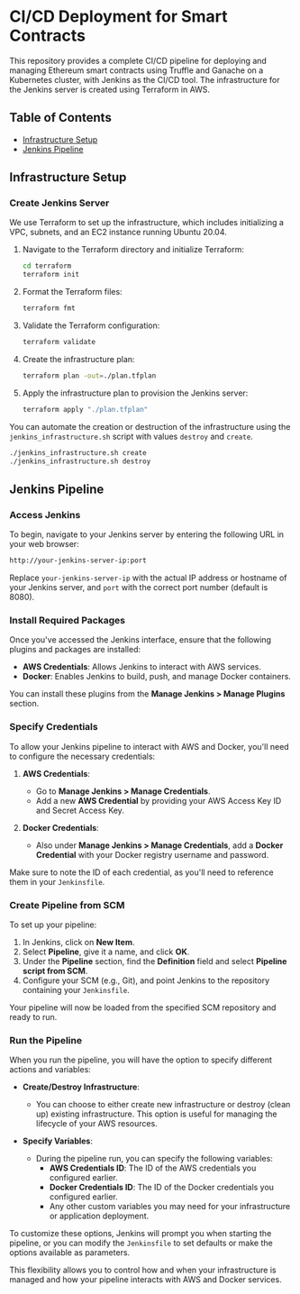 # CI/CD Deployment for Smart Contracts

This repository provides a complete CI/CD pipeline for deploying and managing Ethereum smart contracts using Truffle and Ganache on a Kubernetes cluster, with Jenkins as the CI/CD tool. The infrastructure for the Jenkins server is created using Terraform in AWS.

## Table of Contents

- [Infrastructure Setup](#infrastructure-setup)
- [Jenkins Pipeline](#jenkins-pipeline)

## Infrastructure Setup

### Create Jenkins Server

We use Terraform to set up the infrastructure, which includes initializing a VPC, subnets, and an EC2 instance running Ubuntu 20.04.

1. Navigate to the Terraform directory and initialize Terraform:

    ```sh
    cd terraform
    terraform init
    ```

2. Format the Terraform files:

    ```sh
    terraform fmt
    ```

3. Validate the Terraform configuration:

    ```sh
    terraform validate
    ```

4. Create the infrastructure plan:

    ```sh
    terraform plan -out=./plan.tfplan
    ```

5. Apply the infrastructure plan to provision the Jenkins server:

    ```sh
    terraform apply "./plan.tfplan"
    ```

You can automate the creation or destruction of the infrastructure using the `jenkins_infrastructure.sh` script with values `destroy` and `create`.

```sh
./jenkins_infrastructure.sh create
./jenkins_infrastructure.sh destroy
```
## Jenkins Pipeline

### Access Jenkins

To begin, navigate to your Jenkins server by entering the following URL in your web browser: 

```sh
http://your-jenkins-server-ip:port
```

Replace `your-jenkins-server-ip` with the actual IP address or hostname of your Jenkins server, and `port` with the correct port number (default is 8080).

### Install Required Packages

Once you've accessed the Jenkins interface, ensure that the following plugins and packages are installed:

- **AWS Credentials**: Allows Jenkins to interact with AWS services.
- **Docker**: Enables Jenkins to build, push, and manage Docker containers.

You can install these plugins from the **Manage Jenkins > Manage Plugins** section.

### Specify Credentials

To allow your Jenkins pipeline to interact with AWS and Docker, you'll need to configure the necessary credentials:

1. **AWS Credentials**:
   - Go to **Manage Jenkins > Manage Credentials**.
   - Add a new **AWS Credential** by providing your AWS Access Key ID and Secret Access Key.

2. **Docker Credentials**:
   - Also under **Manage Jenkins > Manage Credentials**, add a **Docker Credential** with your Docker registry username and password.

Make sure to note the ID of each credential, as you'll need to reference them in your `Jenkinsfile`.

### Create Pipeline from SCM

To set up your pipeline:

1. In Jenkins, click on **New Item**.
2. Select **Pipeline**, give it a name, and click **OK**.
3. Under the **Pipeline** section, find the **Definition** field and select **Pipeline script from SCM**.
4. Configure your SCM (e.g., Git), and point Jenkins to the repository containing your `Jenkinsfile`.

Your pipeline will now be loaded from the specified SCM repository and ready to run.

### Run the Pipeline

When you run the pipeline, you will have the option to specify different actions and variables:

- **Create/Destroy Infrastructure**:
  - You can choose to either create new infrastructure or destroy (clean up) existing infrastructure. This option is useful for managing the lifecycle of your AWS resources.

- **Specify Variables**:
  - During the pipeline run, you can specify the following variables:
    - **AWS Credentials ID**: The ID of the AWS credentials you configured earlier.
    - **Docker Credentials ID**: The ID of the Docker credentials you configured earlier.
    - Any other custom variables you may need for your infrastructure or application deployment.

To customize these options, Jenkins will prompt you when starting the pipeline, or you can modify the `Jenkinsfile` to set defaults or make the options available as parameters.

This flexibility allows you to control how and when your infrastructure is managed and how your pipeline interacts with AWS and Docker services.


